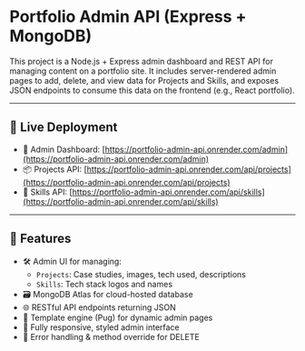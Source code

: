 # Portfolio Admin API (Express + MongoDB)

This project is a Node.js + Express admin dashboard and REST API for managing content on a portfolio site. It includes server-rendered admin pages to add, delete, and view data for Projects and Skills, and exposes JSON endpoints to consume this data on the frontend (e.g., React portfolio).

---

## 🚀 Live Deployment

- 🔧 Admin Dashboard: [https://portfolio-admin-api.onrender.com/admin](https://portfolio-admin-api.onrender.com/admin)
- 📦 Projects API: [https://portfolio-admin-api.onrender.com/api/projects](https://portfolio-admin-api.onrender.com/api/projects)
- 🧠 Skills API: [https://portfolio-admin-api.onrender.com/api/skills](https://portfolio-admin-api.onrender.com/api/skills)

---

## 📁 Features

- 🛠 Admin UI for managing:
  - `Projects`: Case studies, images, tech used, descriptions
  - `Skills`: Tech stack logos and names
- 🗃 MongoDB Atlas for cloud-hosted database
- 🌐 RESTful API endpoints returning JSON
- 🧩 Template engine (Pug) for dynamic admin pages
- 🧼 Fully responsive, styled admin interface
- 🧪 Error handling & method override for DELETE
